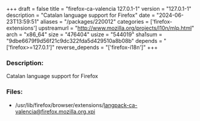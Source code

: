 +++
draft = false
title = "firefox-ca-valencia 127.0.1-1"
version = "127.0.1-1"
description = "Catalan language support for Firefox"
date = "2024-06-23T13:59:51"
aliases = "/packages/220012"
categories = ['firefox-extensions']
upstreamurl = "http://www.mozilla.org/projects/l10n/mlp.html"
arch = "x86_64"
size = "476404"
usize = "544019"
sha1sum = "9dbe6679f9d56f21c9dc322fda5d429510a8b08b"
depends = "['firefox>=127.0.1']"
reverse_depends = "['firefox-i18n']"
+++
### Description: 
Catalan language support for Firefox

### Files: 
* /usr/lib/firefox/browser/extensions/langpack-ca-valencia@firefox.mozilla.org.xpi
